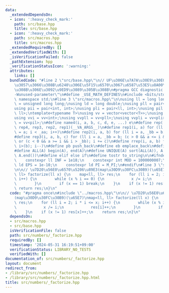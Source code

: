 ```yaml
---
data:
  _extendedDependsOn:
  - icon: ':heavy_check_mark:'
    path: src/base.hpp
    title: src/base.hpp
  - icon: ':heavy_check_mark:'
    path: src/macros.hpp
    title: src/macros.hpp
  _extendedRequiredBy: []
  _extendedVerifiedWith: []
  _isVerificationFailed: false
  _pathExtension: hpp
  _verificationStatusIcon: ':warning:'
  attributes:
    links: []
  bundledCode: "#line 2 \"src/base.hpp\"\n// UF\u306E\u7A7A\u30E9\u30E0\u30C0\u6E21\
    \u3057\u3066\u308B\u6240\u306E\u5F15\u6570\u3067\u6587\u53E5\u8A00\u308F\u308C\
    \u308B\u306E\u3092\u9ED9\u3089\u305B\u308B\n#pragma GCC diagnostic ignored \"\
    -Wunused-parameter\"\n#define _USE_MATH_DEFINES\n#include <bits/stdc++.h>\nusing\
    \ namespace std;\n#line 3 \"src/macros.hpp\"\n\nusing ll = long long;\nusing ull\
    \ = unsigned long long;\nusing ld = long double;\nusing pll = pair<ll, ll>;\n\
    using pii = pair<int, int>;\nusing pli = pair<ll, int>;\nusing pil = pair<int,\
    \ ll>;\ntemplate<typename T>\nusing vv = vector<vector<T>>;\nusing vvl = vv<ll>;\n\
    using vvi = vv<int>;\nusing vvpll = vv<pll>;\nusing vvpli = vv<pli>;\nusing vvpil\
    \ = vv<pil>;\n#define name4(i, a, b, c, d, e, ...) e\n#define rep(...) name4(__VA_ARGS__,\
    \ rep4, rep3, rep2, rep1)(__VA_ARGS__)\n#define rep1(i, a) for (ll i = 0, _aa\
    \ = a; i < _aa; i++)\n#define rep2(i, a, b) for (ll i = a, _bb = b; i < _bb; i++)\n\
    #define rep3(i, a, b, c) for (ll i = a, _bb = b; (c > 0 && a <= i && i < _bb)\
    \ or (c < 0 && a >= i && i > _bb); i += c)\n#define rrep(i, a, b) for (ll i=(a);\
    \ i>(b); i--)\n#define pb push_back\n#define eb emplace_back\n#define mkp make_pair\n\
    #define ALL(A) begin(A), end(A)\n#define UNIQUE(A) sort(ALL(A)), A.erase(unique(ALL(A)),\
    \ A.end())\n#define elif else if\n#define tostr to_string\n\n#ifndef CONSTANTS\n\
    \    constexpr ll INF = 1e18;\n    constexpr int MOD = 1000000007;\n    constexpr\
    \ ld EPS = 1e-10;\n    constexpr ld PI = M_PI;\n#endif\n#line 3 \"src/numbers/_factorize.hpp\"\
    \n\n// \u7D20\u56E0\u6570\u5206\u89E3(map\u30D9\u30FC\u30B9)(\u65E7)\nmap<ll,\
    \ ll> factorize(ll x) {\n    map<ll, ll> res;\n    for (ll i = 2; i * i <= x;\
    \ i++) {\n        while (x % i == 0) {\n            x /= i;\n            res[i]++;\n\
    \        }\n        if (x == 1) break;\n    }\n    if (x != 1) res[x]++;\n   \
    \ return res;\n}\n"
  code: "#pragma once\n#include \"../macros.hpp\"\n\n// \u7D20\u56E0\u6570\u5206\u89E3\
    (map\u30D9\u30FC\u30B9)(\u65E7)\nmap<ll, ll> factorize(ll x) {\n    map<ll, ll>\
    \ res;\n    for (ll i = 2; i * i <= x; i++) {\n        while (x % i == 0) {\n\
    \            x /= i;\n            res[i]++;\n        }\n        if (x == 1) break;\n\
    \    }\n    if (x != 1) res[x]++;\n    return res;\n}\n"
  dependsOn:
  - src/macros.hpp
  - src/base.hpp
  isVerificationFile: false
  path: src/numbers/_factorize.hpp
  requiredBy: []
  timestamp: '2024-05-31 16:19:51+09:00'
  verificationStatus: LIBRARY_NO_TESTS
  verifiedWith: []
documentation_of: src/numbers/_factorize.hpp
layout: document
redirect_from:
- /library/src/numbers/_factorize.hpp
- /library/src/numbers/_factorize.hpp.html
title: src/numbers/_factorize.hpp
---
```

